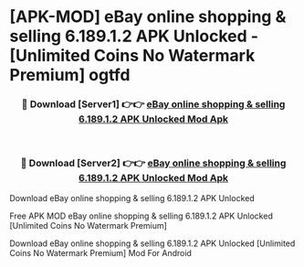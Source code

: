 # [APK-MOD] eBay online shopping & selling 6.189.1.2 APK Unlocked - [Unlimited Coins No Watermark Premium] ogtfd



<div align="center">
<h3>🔴 Download [Server1] 👉👉 <a href="https://momento.my/?title=eBay_online_shopping_&_selling_6.189.1.2_APK_Unlocked">eBay online shopping & selling 6.189.1.2 APK Unlocked Mod Apk</a></h3><br>

<h3>🔴 Download [Server2] 👉👉 <a href="https://momento.my/?title=eBay_online_shopping_&_selling_6.189.1.2_APK_Unlocked">eBay online shopping & selling 6.189.1.2 APK Unlocked Mod Apk</a></h3>
</div>



Download eBay online shopping & selling 6.189.1.2 APK Unlocked 

Free APK MOD eBay online shopping & selling 6.189.1.2 APK Unlocked [Unlimited Coins No Watermark Premium]

Download eBay online shopping & selling 6.189.1.2 APK Unlocked [Unlimited Coins No Watermark Premium] Mod For Android
